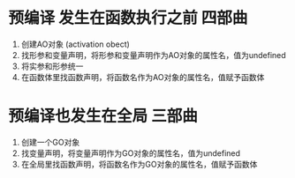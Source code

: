 # 预编译 发生在函数执行之前 四部曲
1. 创建AO对象 (activation obect)
2. 找形参和变量声明，将形参和变量声明作为AO对象的属性名，值为undefined
3. 将实参和形参统一
4. 在函数体里找函数声明，将函数名作为AO对象的属性名，值赋予函数体


# 预编译也发生在全局 三部曲
1. 创建一个GO对象
2. 找变量声明，将变量声明作为GO对象的属性名，值为undefined
3. 在全局里找函数声明，将函数名作为GO对象的属性名，值赋予函数体
